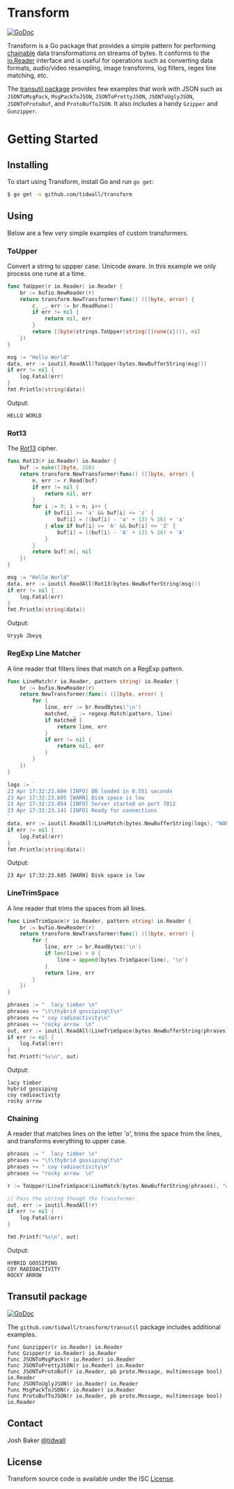 # Transform

[![GoDoc](https://img.shields.io/badge/api-reference-blue.svg?style=flat-square)](https://godoc.org/github.com/tidwall/transform)


Transform is a Go package that provides a simple pattern for performing [chainable](#chaining) data transformations on streams of bytes. It conforms to the [io.Reader](https://golang.org/pkg/io/#Reader) interface and is useful for operations such as converting data formats, audio/video resampling, image transforms, log filters, regex line matching, etc.

The [transutil package](#transutil-package) provides few examples that work with JSON such as `JSONToMsgPack`, `MsgPackToJSON`, `JSONToPrettyJSON`, `JSONToUglyJSON`, `JSONToProtoBuf`, and `ProtoBufToJSON`. It also includes a handy `Gzipper` and `Gunzipper`.


Getting Started
===============

## Installing

To start using Transform, install Go and run `go get`:

```sh
$ go get -u github.com/tidwall/transform
```

## Using

Below are a few very simple examples of custom transformers.

### ToUpper

Convert a string to uppper case. Unicode aware. In this example
we only process one rune at a time.

```go
func ToUpper(r io.Reader) io.Reader {
	br := bufio.NewReader(r)
	return transform.NewTransformer(func() ([]byte, error) {
		c, _, err := br.ReadRune()
		if err != nil {
			return nil, err
		}
		return []byte(strings.ToUpper(string([]rune{c}))), nil
	})
}
```
```go
msg := "Hello World"
data, err := ioutil.ReadAll(ToUpper(bytes.NewBufferString(msg)))
if err != nil {
	log.Fatal(err)
}
fmt.Println(string(data))
```

Output:

```
HELLO WORLD
```


### Rot13

The [Rot13](https://en.wikipedia.org/wiki/ROT13) cipher.

```go
func Rot13(r io.Reader) io.Reader {
	buf := make([]byte, 256)
	return transform.NewTransformer(func() ([]byte, error) {
		n, err := r.Read(buf)
		if err != nil {
			return nil, err
		}
		for i := 0; i < n; i++ {
			if buf[i] >= 'a' && buf[i] <= 'z' {
				buf[i] = ((buf[i] - 'a' + 13) % 26) + 'a'
			} else if buf[i] >= 'A' && buf[i] <= 'Z' {
				buf[i] = ((buf[i] - 'A' + 13) % 26) + 'A'
			}
		}
		return buf[:n], nil
	})
}
```
```go
msg := "Hello World"
data, err := ioutil.ReadAll(Rot13(bytes.NewBufferString(msg)))
if err != nil {
	log.Fatal(err)
}
fmt.Println(string(data))
```

Output:

```
Uryyb Jbeyq
```

### RegExp Line Matcher

A line reader that filters lines that match on a RegExp pattern.

```go
func LineMatch(r io.Reader, pattern string) io.Reader {
	br := bufio.NewReader(r)
	return NewTransformer(func() ([]byte, error) {
		for {
			line, err := br.ReadBytes('\n')
			matched, _ := regexp.Match(pattern, line)
			if matched {
				return line, err
			}
			if err != nil {
				return nil, err
			}
		}
	})
}
```
```go
logs := `
23 Apr 17:32:23.604 [INFO] DB loaded in 0.551 seconds
23 Apr 17:32:23.605 [WARN] Disk space is low
23 Apr 17:32:23.054 [INFO] Server started on port 7812
23 Apr 17:32:23.141 [INFO] Ready for connections
`
data, err := ioutil.ReadAll(LineMatch(bytes.NewBufferString(logs), "WARN"))
if err != nil {
	log.Fatal(err)
}
fmt.Println(string(data))
```

Output:

```
23 Apr 17:32:23.605 [WARN] Disk space is low
```

### LineTrimSpace

A line reader that trims the spaces from all lines.

```go
func LineTrimSpace(r io.Reader, pattern string) io.Reader {
	br := bufio.NewReader(r)
	return transform.NewTransformer(func() ([]byte, error) {
		for {
			line, err := br.ReadBytes('\n')
			if len(line) > 0 {
				line = append(bytes.TrimSpace(line), '\n')
			}
			return line, err
		}
	})
}
```
```go
phrases := "  lacy timber \n"
phrases += "\t\thybrid gossiping\t\n"
phrases += " coy radioactivity\n"
phrases += "rocky arrow  \n"
out, err := ioutil.ReadAll(LineTrimSpace(bytes.NewBufferString(phrases)))
if err != nil {
	log.Fatal(err)
}
fmt.Printf("%s\n", out)
```

Output:

```
lacy timber
hybrid gossiping
coy radioactivity
rocky arrow
```

### Chaining

A reader that matches lines on the letter 'o', trims the
space from the lines, and transforms everything to upper case.

```go
phrases := "  lacy timber \n"
phrases += "\t\thybrid gossiping\t\n"
phrases += " coy radioactivity\n"
phrases += "rocky arrow  \n"

r := ToUpper(LineTrimSpace(LineMatch(bytes.NewBufferString(phrases), "o")))

// Pass the string though the transformer.
out, err := ioutil.ReadAll(r)
if err != nil {
	log.Fatal(err)
}

fmt.Printf("%s\n", out)
```

Output:

```
HYBRID GOSSIPING
COY RADIOACTIVITY
ROCKY ARROW
```

## Transutil package
[![GoDoc](https://img.shields.io/badge/api-reference-blue.svg?style=flat-square)](https://godoc.org/github.com/tidwall/transform/transutil)


The `github.com/tidwall/transform/transutil` package includes additional examples.

```
func Gunzipper(r io.Reader) io.Reader
func Gzipper(r io.Reader) io.Reader
func JSONToMsgPack(r io.Reader) io.Reader
func JSONToPrettyJSON(r io.Reader) io.Reader
func JSONToProtoBuf(r io.Reader, pb proto.Message, multimessage bool) io.Reader
func JSONToUglyJSON(r io.Reader) io.Reader
func MsgPackToJSON(r io.Reader) io.Reader
func ProtoBufToJSON(r io.Reader, pb proto.Message, multimessage bool) io.Reader
```

## Contact
Josh Baker [@tidwall](http://twitter.com/tidwall)

## License
Transform source code is available under the ISC [License](/LICENSE).



